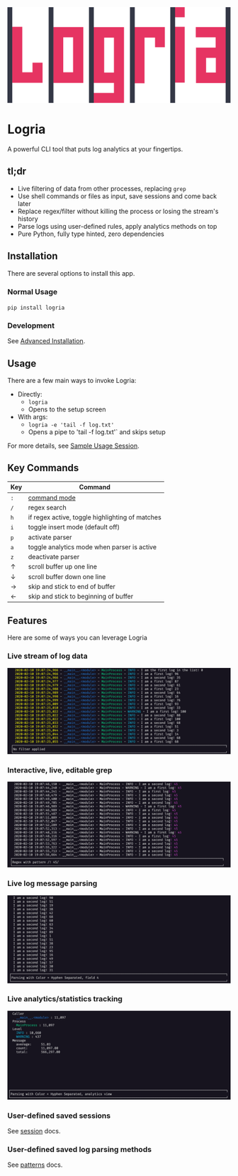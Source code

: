 ![Logria Logo](/resources/branding/logria.svg)

# Logria

A powerful CLI tool that puts log analytics at your fingertips.

## tl;dr

- Live filtering of data from other processes, replacing `grep`
- Use shell commands or files as input, save sessions and come back later
- Replace regex/filter without killing the process or losing the stream's history
- Parse logs using user-defined rules, apply analytics methods on top
- Pure Python, fully type hinted, zero dependencies

## Installation

There are several options to install this app.

### Normal Usage

`pip install logria`

### Development

See [Advanced Installation](docs/README.md#advanced-installation).

## Usage

There are a few main ways to invoke Logria:

- Directly:
  - `logria`
  - Opens to the setup screen
- With args:
  - `logria -e 'tail -f log.txt'`
  - Opens a pipe to 'tail -f log.txt'` and skips setup

For more details, see [Sample Usage Session](docs/README.md#sample-usage-session).

## Key Commands

| Key | Command |
|--|--|
| `:` | [command mode](docs/commands.md) |
| `/` | regex search |
| `h` | if regex active, toggle highlighting of matches |
| `i` | toggle insert mode (default off) |
| `p` | activate parser |
| `a` | toggle analytics mode when parser is active |
| `z` | deactivate parser |
| ↑ | scroll buffer up one line |
| ↓ | scroll buffer down one line |
| → | skip and stick to end of buffer |
| ← | skip and stick to beginning of buffer |

## Features

Here are some of ways you can leverage Logria

### Live stream of log data

![logria](/resources/screenshots/logria.png)

### Interactive, live, editable grep

![regex](/resources/screenshots/regex.png)

### Live log message parsing

![parser](/resources/screenshots/parser.png)

### Live analytics/statistics tracking

![analytics](/resources/screenshots/analytics.png)

### User-defined saved sessions

See [session](/docs/sessions.md) docs.

### User-defined saved log parsing methods

See [patterns](/docs/patterns.md) docs.
